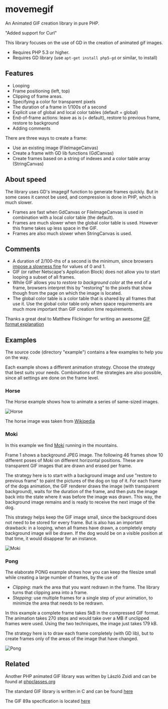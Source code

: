 # movemegif

An Animated GIF creation library in pure PHP.

"Added support for Curl"

This library focuses on the use of GD in the creation of animated gif images.

* Requires PHP 5.3 or higher.
* Requires GD library (use `apt-get install php5-gd` or similar, to install)

## Features

* Looping
* Frame positioning (left, top)
* Clipping of frame areas.
* Specifying a color for transparent pixels
* The duration of a frame in 1/100s of a second
* Explicit use of global and local color tables (default = global)
* End-of-frame actions: leave as is (= default), restore to previous frame, restore to background
* Adding comments

There are three ways to create a frame:

* Use an existing image (FileImageCanvas)
* Create a frame with GD lib functions (GdCanvas)
* Create frames based on a string of indexes and a color table array (StringCanvas)

## About speed

The library uses GD's imagegif function to generate frames quickly. But in some cases it cannot be used, and compression is done in PHP, which is much slower.

* Frames are fast when GdCanvas or FileImageCanvas is used in combination with a local color table (the default).
* Frames are much slower when the global color table is used. However this frame takes up less space in the GIF.
* Frames are also much slower when StringCanvas is used.

## Comments

* A duration of 2/100-ths of a second is the minimum, since browsers
    [impose a slowness fine](http://superuser.com/questions/569924/why-is-the-gif-i-created-so-slow) for values of 0 and 1.
* GIF (or rather Netscape's Application Block) does not allow you to start looping a subset of all frames.
* While GIF allows you to _restore to background color_ at the end of a frame, browsers interpret this by "restoring"
 to the pixels that show though from the page on which the image is located.
* The global color table is a color table that is shared by all frames that use it.
    Use the global color table only when space requirements are much more important than GIF creation time requirements.

Thanks a great deal to Matthew Flickinger for writing an awesome [GIF format explanation](http://www.matthewflickinger.com/lab/whatsinagif/index.html)

## Examples

The source code (directory "example") contains a few examples to help you on the way.

Each example shows a different animation strategy. Choose the strategy that best suits your needs.
Combinations of the strategies are also possible, since all settings are done on the frame level.

### Horse

The Horse example shows how to animate a series of same-sized images.

![Horse](https://raw.githubusercontent.com/garfix/movemegif/master/images/horse.gif)

The horse image was taken from [Wikipedia](https://en.wikipedia.org/wiki/Animated_cartoon)
 
### Moki

In this example we find [Moki](http://almirah.deviantart.com/art/Moki-Run-Cycle-174572876) running in the mountains.

Frame 1 shows a background JPEG image. The following 46 frames show 10 different poses of Moki on different horizontal positions.
 These are transparent GIF images that are drawn and erased per frame.

The strategy here is to start with a background image and use "restore to previous frame" to paint the pictures of the dog on top of it.
For each frame of the dogs animation, the GIF renderer draws the image (with transparent background), waits for the duration of the frame,
 and then puts the image back into the state where it was before the image was drawn. This way, the background image remains and is ready to
 receive the next image of the dog.

This strategy helps keep the GIF image small, since the background does not need to be stored for every frame. But is also has an important drawback: in a looping, when all frames have drawn, a completely empty background image will be drawn.
 If the dog would be on a visible position at that time, it would disappear for an instance.

 ![Moki](https://raw.githubusercontent.com/garfix/movemegif/master/images/moki.gif)

### Pong
 
The elaborate PONG example shows how you can keep the filesize small while creating a large number of frames, by the use of

* _Clipping_: mark the area that you want redrawn in the frame. The library turns that clipping area into a frame. 
* _Stepping_: use multiple frames for a single step of your animation, to minimize the area that needs to be redrawn.  

In this example a complete frame takes 5kB in the compressed GIF format. The animation takes 270 steps and would take
over a MB if unclipped frames were used. Using the two techniques, the image just takes 179 kB.

The strategy here is to draw each frame completely (with GD lib), but to create frames only of the areas of the image
 that have changed.

![Pong](https://raw.githubusercontent.com/garfix/movemegif/master/images/pong.gif)

## Related

Another PHP animated GIF library was written by László Zsidi and can be found at [phpclasses.org](http://www.phpclasses.org/package/3163-PHP-Generate-GIF-animations-from-a-set-of-GIF-images.html)

The standard GIF library is written in C and can be found [here](https://sourceforge.net/projects/giflib/)

The GIF 89a specification is located [here](https://www.w3.org/Graphics/GIF/spec-gif89a.txt)
